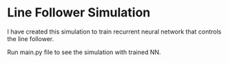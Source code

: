 <h1>Line Follower Simulation</h1>

I have created this simulation to train recurrent neural network that controls the line follower.

Run main.py file to see the simulation with trained NN.